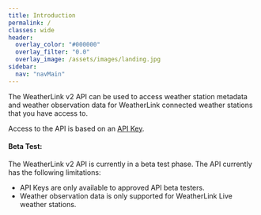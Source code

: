 ```yaml
---
title: Introduction
permalink: /
classes: wide
header:
  overlay_color: "#000000"
  overlay_filter: "0.0"
  overlay_image: /assets/images/landing.jpg
sidebar:
  nav: "navMain"
---
```


The WeatherLink v2 API can be used to access weather station metadata and weather observation data for WeatherLink connected weather stations that you have access to.

Access to the API is based on an [API Key](api-key).

<div class="notice--warning">
<h4>Beta Test:</h4>
<p>The WeatherLink v2 API is currently in a beta test phase. The API currently has the following limitations:</p>
<ul>
  <li>API Keys are only available to approved API beta testers.</li>
  <li>Weather observation data is only supported for WeatherLink Live weather stations.</li>
</ul>
</div>
